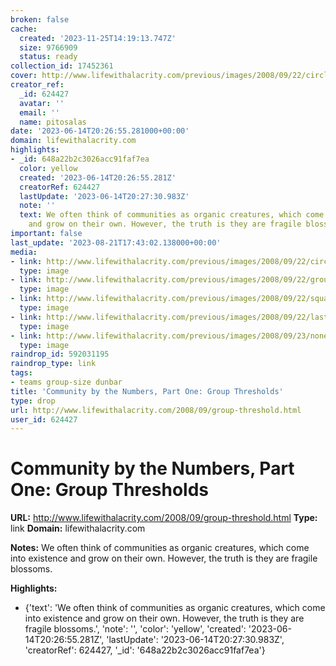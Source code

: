 ```yaml
---
broken: false
cache:
  created: '2023-11-25T14:19:13.747Z'
  size: 9766909
  status: ready
collection_id: 17452361
cover: http://www.lifewithalacrity.com/previous/images/2008/09/22/circle_of_hands.jpg
creator_ref:
  _id: 624427
  avatar: ''
  email: ''
  name: pitosalas
date: '2023-06-14T20:26:55.281000+00:00'
domain: lifewithalacrity.com
highlights:
- _id: 648a22b2c3026acc91faf7ea
  color: yellow
  created: '2023-06-14T20:26:55.281Z'
  creatorRef: 624427
  lastUpdate: '2023-06-14T20:27:30.983Z'
  note: ''
  text: We often think of communities as organic creatures, which come into existence
    and grow on their own. However, the truth is they are fragile blossoms.
important: false
last_update: '2023-08-21T17:43:02.138000+00:00'
media:
- link: http://www.lifewithalacrity.com/previous/images/2008/09/22/circle_of_hands.jpg
  type: image
- link: http://www.lifewithalacrity.com/previous/images/2008/09/22/group7.jpg
  type: image
- link: http://www.lifewithalacrity.com/previous/images/2008/09/22/squadfireteam.gif
  type: image
- link: http://www.lifewithalacrity.com/previous/images/2008/09/22/lastsupper.jpg
  type: image
- link: http://www.lifewithalacrity.com/previous/images/2008/09/23/nonexclusivenetworks.png
  type: image
raindrop_id: 592031195
raindrop_type: link
tags:
- teams group-size dunbar
title: 'Community by the Numbers, Part One: Group Thresholds'
type: drop
url: http://www.lifewithalacrity.com/2008/09/group-threshold.html
user_id: 624427
---
```


# Community by the Numbers, Part One: Group Thresholds

**URL:** http://www.lifewithalacrity.com/2008/09/group-threshold.html
**Type:** link
**Domain:** lifewithalacrity.com

**Notes:**
We often think of communities as organic creatures, which come into existence and grow on their own. However, the truth is they are fragile blossoms.

**Highlights:**
- {'text': 'We often think of communities as organic creatures, which come into existence and grow on their own. However, the truth is they are fragile blossoms.', 'note': '', 'color': 'yellow', 'created': '2023-06-14T20:26:55.281Z', 'lastUpdate': '2023-06-14T20:27:30.983Z', 'creatorRef': 624427, '_id': '648a22b2c3026acc91faf7ea'}
